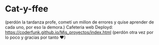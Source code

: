 # Cat-y-ffee
(perdón la tardanza profe, cometí un millon de errores y quise aprender de cada uno, por eso la demora.)
Cafeteria web
Deployd: https://coderfunk.github.io/Mis_proyectos/index.html
(perdón otra vez por lo poco y gracias por tanto ♥)
